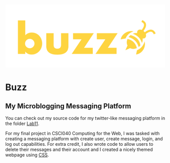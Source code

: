 # ![Buzz](https://github.com/mel088/Buzz/blob/master/lab11/static/buzz.png)
# Buzz
## My Microblogging Messaging Platform

You can check out my source code for my twitter-like messaging platform in the folder [Lab11](https://github.com/mel088/Buzz/tree/master/lab11/templates).

For my final project in CSCI040 Computing for the Web, I was tasked with creating a messaging platform with create user, create message, login, and log out capabilities.
For extra credit, I also wrote code to allow users to delete their messages and their account and I created a nicely themed webpage using [CSS](https://github.com/mel088/Buzz/blob/master/lab11/static/style.css).
